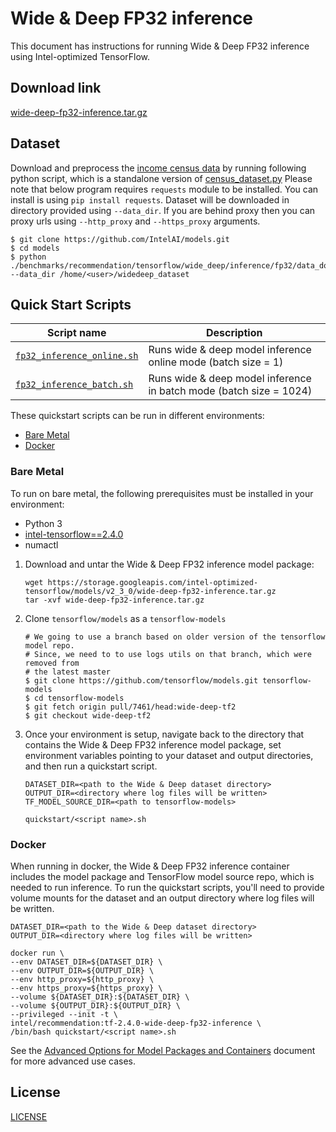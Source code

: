 <!--- 0. Title -->
# Wide & Deep FP32 inference

<!-- 10. Description -->

This document has instructions for running Wide & Deep FP32 inference using
Intel-optimized TensorFlow.


<!--- 20. Download link -->
## Download link

[wide-deep-fp32-inference.tar.gz](https://storage.googleapis.com/intel-optimized-tensorflow/models/v2_3_0/wide-deep-fp32-inference.tar.gz)

<!--- 30. Datasets -->
## Dataset
Download and preprocess the [income census data](https://archive.ics.uci.edu/ml/datasets/Census+Income) by running 
following python script, which is a standalone version of [census_dataset.py](https://github.com/tensorflow/models/blob/master/official/wide_deep/census_dataset.py) Please note that below program requires `requests` module to be installed. You can install is using `pip install requests`.
Dataset will be downloaded in directory provided using `--data_dir`. If you are behind proxy then you can proxy urls
using `--http_proxy` and `--https_proxy` arguments.
```
$ git clone https://github.com/IntelAI/models.git
$ cd models
$ python ./benchmarks/recommendation/tensorflow/wide_deep/inference/fp32/data_download.py --data_dir /home/<user>/widedeep_dataset
```

<!--- 40. Quick Start Scripts -->
## Quick Start Scripts

| Script name | Description |
|-------------|-------------|
| [`fp32_inference_online.sh`](fp32_inference_online.sh) | Runs wide & deep model inference online mode (batch size = 1)|
| [`fp32_inference_batch.sh`](fp32_inference_batch.sh) | Runs wide & deep model inference in batch mode (batch size = 1024)|

These quickstart scripts can be run in different environments:
* [Bare Metal](#bare-metal)
* [Docker](#docker)


<!--- 50. Bare Metal -->
### Bare Metal

To run on bare metal, the following prerequisites must be installed in your environment:
* Python 3
* [intel-tensorflow==2.4.0](https://pypi.org/project/intel-tensorflow/)
* numactl

1. Download and untar the Wide & Deep FP32 inference model package:

    ```
    wget https://storage.googleapis.com/intel-optimized-tensorflow/models/v2_3_0/wide-deep-fp32-inference.tar.gz
    tar -xvf wide-deep-fp32-inference.tar.gz
    ```

2. Clone `tensorflow/models` as a `tensorflow-models`
       
    ```
    # We going to use a branch based on older version of the tensorflow model repo.
    # Since, we need to to use logs utils on that branch, which were removed from 
    # the latest master
    $ git clone https://github.com/tensorflow/models.git tensorflow-models
    $ cd tensorflow-models
    $ git fetch origin pull/7461/head:wide-deep-tf2  
    $ git checkout wide-deep-tf2 
    ```

3. Once your environment is setup, navigate back to the directory that contains the Wide & Deep FP32 inference
   model package, set environment variables pointing to your dataset and output directories, and then run
   a quickstart script.
    ```
    DATASET_DIR=<path to the Wide & Deep dataset directory>
    OUTPUT_DIR=<directory where log files will be written>
    TF_MODEL_SOURCE_DIR=<path to tensorflow-models>

    quickstart/<script name>.sh
    ```

<!-- 60. Docker -->
### Docker

When running in docker, the Wide & Deep FP32 inference container includes the model package and TensorFlow model source repo,
which is needed to run inference. To run the quickstart scripts, you'll need to provide volume mounts for the dataset and
an output directory where log files will be written.

```
DATASET_DIR=<path to the Wide & Deep dataset directory>
OUTPUT_DIR=<directory where log files will be written>

docker run \
--env DATASET_DIR=${DATASET_DIR} \
--env OUTPUT_DIR=${OUTPUT_DIR} \
--env http_proxy=${http_proxy} \
--env https_proxy=${https_proxy} \
--volume ${DATASET_DIR}:${DATASET_DIR} \
--volume ${OUTPUT_DIR}:${OUTPUT_DIR} \
--privileged --init -t \
intel/recommendation:tf-2.4.0-wide-deep-fp32-inference \
/bin/bash quickstart/<script name>.sh
```

<!-- 61. Advanced Options -->

See the [Advanced Options for Model Packages and Containers](/quickstart/common/tensorflow/ModelPackagesAdvancedOptions.md)
document for more advanced use cases.

<!--- 80. License -->
## License

[LICENSE](/LICENSE)

